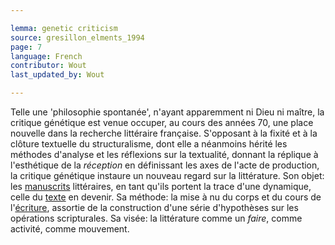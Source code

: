 ```yaml
---

lemma: genetic criticism
source: gresillon_elments_1994
page: 7
language: French
contributor: Wout
last_updated_by: Wout

---
```


Telle une 'philosophie spontanée', n'ayant apparemment ni Dieu ni maître, la critique génétique est venue occuper, au cours des années 70, une place nouvelle dans la recherche littéraire française. S'opposant à la fixité et à la clôture textuelle du structuralisme, dont elle a néanmoins hérité les méthodes d'analyse et les réflexions sur la textualité, donnant la réplique à l'esthétique de la _réception_ en définissant les axes de l'acte de production, la critique génétique instaure un nouveau regard sur la littérature. Son objet: les [manuscrits](manuscript.html) littéraires, en tant qu'ils portent la trace d'une dynamique, celle du [texte](text.html) en devenir. Sa méthode: la mise à nu du corps et du cours de l'[écriture](writingProcess.html), assortie de la construction d'une série d'hypothèses sur les opérations scripturales. Sa visée: la littérature comme un _faire_, comme activité, comme mouvement.
